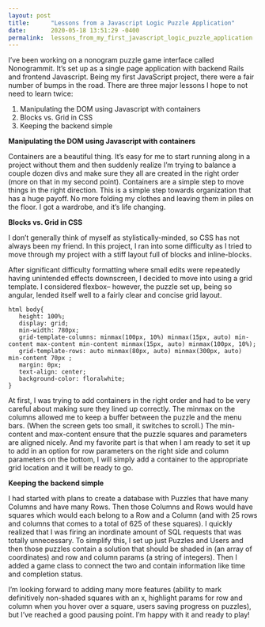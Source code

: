 ```yaml
---
layout: post
title:      "Lessons from a Javascript Logic Puzzle Application"
date:       2020-05-18 13:51:29 -0400
permalink:  lessons_from_my_first_javascript_logic_puzzle_application
---
```



I’ve been working on a nonogram puzzle game interface called Nonogrammit. It’s set up as a single page application with backend Rails and frontend Javascript. Being my first JavaScript project, there were a fair number of bumps in the road. There are three major lessons I hope to not need to learn twice:

1. Manipulating the DOM using Javascript with containers
2. Blocks vs. Grid in CSS
3. Keeping the backend simple



**Manipulating the DOM using Javascript with containers**

Containers are a beautiful thing. It’s easy for me to start running along in a project without them and then suddenly realize I’m trying to balance a couple dozen divs and make sure they all are created in the right order (more on that in my second point). Containers are a simple step to move things in the right direction. This is a simple step towards organization that has a huge payoff. No more folding my clothes and leaving them in piles on the floor. I got a wardrobe, and it’s life changing.



**Blocks vs. Grid in CSS**

I don’t generally think of myself as stylistically-minded, so CSS has not always been my friend. In this project, I ran into some difficulty as I tried to move through my project with a stiff layout full of blocks and inline-blocks.

After significant difficulty formatting where small edits were repeatedly having unintended effects downscreen, I decided to move into using a grid template. I considered flexbox– however, the puzzle set up, being so angular, lended itself well to a fairly clear and concise grid layout. 

```
html body{
   height: 100%;
   display: grid;
   min-width: 780px;
   grid-template-columns: minmax(100px, 10%) minmax(15px, auto) min-content max-content min-content minmax(15px, auto) minmax(100px, 10%);
   grid-template-rows: auto minmax(80px, auto) minmax(300px, auto) min-content 70px ; 
   margin: 0px;
   text-align: center;  
   background-color: floralwhite;
}
```

At first, I was trying to add containers in the right order and had to be very careful about making sure they lined up correctly. The minmax on the columns allowed me to keep a buffer between the puzzle and the menu bars. (When the screen gets too small, it switches to scroll.) The min-content and max-content ensure that the puzzle squares and parameters are aligned nicely. And my favorite part is that when I am ready to set it up to add in an option for row parameters on the right side and column parameters on the bottom, I will simply add a container to the appropriate grid location and it will be ready to go.


**Keeping the backend simple**

I had started with plans to create a database with Puzzles that have many Columns and have many Rows. Then those Columns and Rows would have squares which would each belong to a Row and a Column (and with 25 rows and columns that comes to a total of 625 of these squares). I quickly realized that I was firing an inordinate amount of SQL requests that was totally unnecessary. To simplify this, I set up just Puzzles and Users and then those puzzles contain a solution that should be shaded in (an array of coordinates) and row and column params (a string of integers). Then I added a game class to connect the two and contain information like time and completion status.

I’m looking forward to adding many more features (ability to mark definitively non-shaded squares with an x, highlight params for row and column when you hover over a square, users saving progress on puzzles), but I’ve reached a good pausing point. I’m happy with it and ready to play!

